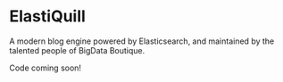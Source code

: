 # ElastiQuill

A modern blog engine powered by Elasticsearch, and maintained by the talented people of BigData Boutique.

Code coming soon!
